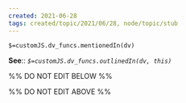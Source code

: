 ```yaml
---
created: 2021-06-28
tags: created/topic/2021/06/28, node/topic/stub
---
```

`$=customJS.dv_funcs.mentionedIn(dv)`


**See**:: 
*`$=customJS.dv_funcs.outlinedIn(dv, this)`*

%% DO NOT EDIT BELOW %%

%% DO NOT EDIT ABOVE %%
